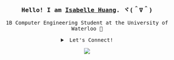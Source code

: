 <div align="center">
  
<h3><samp>Hello! I am <b><a rel="nofollow noopener noreferrer" target="_blank" href="https://isabellehuangg.me">Isabelle Huang</a></b>. ヾ(＾∇＾)</samp></h3>
<p>
    <samp>
      1B Computer Engineering Student at the University of Waterloo 🦆
    </samp>
</p>

<details align="center">
   <summary> <samp>&nbsp;Let's Connect!</samp></summary>
   <samp>
     Here are some other ways to reach me: <a href="https://www.instagram.com/isabellehuangg/">Instagram</a>, <a href="mailto:isabelle.huang@uwaterloo.com">Email</a>, <a href = "https://discordapp.com/users/344253205598961665">Discord</a> ♪～(￣、￣ )
  </samp>
</details>

![](https://media.giphy.com/media/U0d3OVZL7z31WKgua3/giphy.gif)
